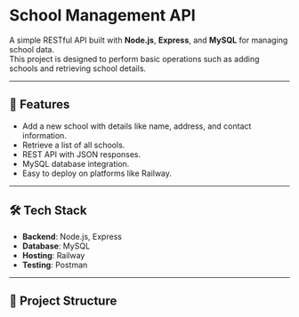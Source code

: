 # School Management API

A simple RESTful API built with **Node.js**, **Express**, and **MySQL** for managing school data.  
This project is designed to perform basic operations such as adding schools and retrieving school details.

---

## 🚀 Features
- Add a new school with details like name, address, and contact information.
- Retrieve a list of all schools.
- REST API with JSON responses.
- MySQL database integration.
- Easy to deploy on platforms like Railway.

---

## 🛠 Tech Stack
- **Backend**: Node.js, Express
- **Database**: MySQL
- **Hosting**: Railway
- **Testing**: Postman

---

## 📂 Project Structure

